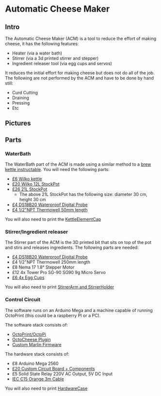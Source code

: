# Automatic Cheese Maker

## Intro
The Automatic Cheese Maker (ACM) is a tool to reduce the effort of making cheese, it has the following features:

- Heater (via a water bath)
- Stirrer (via a 3d printed stirrer and stepper)
- Ingredient releaser tool (via egg cups and servos)

It reduces the initial effort for making cheese but does not do all of the job. The following are not performed by the ACM and have to be done by hand still:

- Curd Cutting
- Draining
- Pressing
- Etc

## Pictures

## Parts

### WaterBath
The WaterBath part of the ACM is made using a similar method to a [brew kettle instructable](https://www.instructables.com/id/Build-Your-Own-Brewery-for-Under-100-STEP-2-/). You will need the following parts:

- [£6 Wilko kettle](https://www.wilko.com/en-uk/wilko-white-cordless-17l-kettle/p/0316169)
- [£20 Wilko 12L StockPot](https://www.wilko.com/en-uk/wilko-stock-pot-12l/p/0322498)
- [£26 21L StockPot](https://www.amazon.co.uk/gp/product/B07B9F4D6Q)
  - The above 21L StockPot has the following size: diameter 30 cm, height 30 cm
- [£4 DS18B20 Waterproof Digital Probe](https://www.ebay.co.uk/itm/DS18B20-Waterproof-Digital-Probe-Temperature-Sensor-Silicone-Cable-Thermometer/332222916282)
- [£4 1/2"NPT Thermowell 50mm length](https://www.ebay.co.uk/itm/Stainless-Steel-Thermowell-1-2-NPT-Threads-50-250-Temperature-Sensor-UULK-/264221201183)

You will also need to print the [KettleElementCap](https://github.com/AutomaticCheeseMaker/CheeseMaker-3DParts)

### Stirrer/Ingredient releaser
The Stirrer part of the ACM is the 3D printed bit that sits on top of the pot and stirs and releases ingredients. The following parts are needed:

- [£4 DS18B20 Waterproof Digital Probe](https://www.ebay.co.uk/itm/DS18B20-Waterproof-Digital-Probe-Temperature-Sensor-Silicone-Cable-Thermometer/332222916282)
- £4 1/2"NPT Thermowell 250mm length
- £8 Nema 17 1.8° Stepper Motor
- £12 4x Tower Pro SG-90 SG90 9g Micro Servo
- [£6 4x Egg Cups](https://www.amazon.co.uk/gp/product/B001CN0S38/ref=ppx_yo_dt_b_asin_title_o00_s00?ie=UTF8&psc=1)

You will also need to print [StirrerArm and StirrerHolder](https://github.com/AutomaticCheeseMaker/CheeseMaker-3DParts)

### Control Circuit
The software runs on an Arduino Mega and a machine capable of running OctoPrint (this could be a raspberry PI or a PC).

The software stack consists of:
- [OctoPrint/OctoPi](https://octoprint.org/)
- [OctoCheese Plugin](https://github.com/AutomaticCheeseMaker/OctoCheese)
- [Custom Marlin Firmware](https://github.com/AutomaticCheeseMaker/Marlin)

The hardware stack consists of:
- £8 Arduino Mega 2560
- [£20 Custom Circuit Board + Components](https://github.com/AutomaticCheeseMaker/CheeseMaker-Circuit)
- £5 Solid State Relay 220V AC Output, 5V DC Input
- [IEC C15 Orange 3m Cable](https://www.ebay.co.uk/itm/Power-Extension-Cable-IEC-C14-Male-Plug-IEC-C15-Female-Socket-3m-3metre-ORANGE/202315430599)

You will also need to print [HardwareCase](https://github.com/AutomaticCheeseMaker/CheeseMaker-3DParts)
